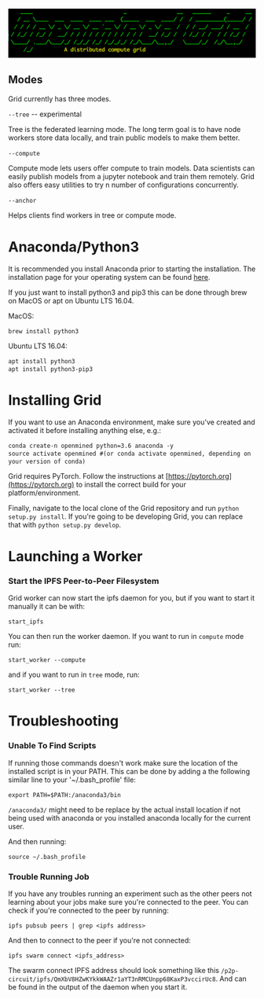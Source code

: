 ![wtf](images/banner.png)

## Modes

Grid currently has three modes.

`--tree` -- experimental

Tree is the federated learning mode.  The long term goal is to have node workers store data
locally, and train public models to make them better.

`--compute`

Compute mode lets users offer compute to train models.  Data scientists can easily publish models from
a jupyter notebook and train them remotely.  Grid also offers easy utilities to try n number of
configurations concurrently.

`--anchor`

Helps clients find workers in tree or compute mode.

# Anaconda/Python3

It is recommended you install Anaconda prior to starting the installation. The installation page for your operating system can be found [here](https://www.anaconda.com/download/).

If you just want to install python3 and pip3 this can be done through brew on MacOS or apt on Ubuntu LTS 16.04.

MacOS:

```
brew install python3
```

Ubuntu LTS 16.04:

```
apt install python3
apt install python3-pip3
```

# Installing Grid

If you want to use an Anaconda environment, make sure you've created and activated it before installing anything else, e.g.:
```
conda create-n openmined python=3.6 anaconda -y
source activate openmined #(or conda activate openmined, depending on your version of conda)
```
Grid requires PyTorch.  Follow the instructions at [https://pytorch.org](https://pytorch.org) to install the correct build for your platform/environment.

Finally, navigate to the local clone of the Grid repository and run ```python setup.py install```.  If you're going to be developing Grid, you can replace that with ```python setup.py develop```.

# Launching a Worker

### Start the IPFS Peer-to-Peer Filesystem

Grid worker can now start the ipfs daemon for you, but if you want to start it manually it can be with:

```
start_ipfs
```

You can then run the worker daemon. If you want to run in `compute` mode run:

```
start_worker --compute
```

and if you want to run in `tree` mode, run:

```
start_worker --tree
```

# Troubleshooting

### Unable To Find Scripts

If running those commands doesn't work make sure the location of the installed script is in your PATH. This can be done by adding a the following similar line to your '~/.bash_profile' file:

```
export PATH=$PATH:/anaconda3/bin
```

`/anaconda3/` might need to be replace by the actual install location if not being used with anaconda or you installed anaconda locally for the current user.

And then running:

```
source ~/.bash_profile
```

### Trouble Running Job

If you have any troubles running an experiment such as the other peers not learning about your jobs make sure you're connected to the peer. You can check if you're connected to the peer by running:

```
ipfs pubsub peers | grep <ipfs address>
```

And then to connect to the peer if you're not connected:

```
ipfs swarm connect <ipfs_address>
```

The swarm connect IPFS address should look something like this `/p2p-circuit/ipfs/QmXbV8HZwKYkkWAAZr1aYT3nRMCUnpp68KaxP3vccirUc8`. And can be found in the output of the daemon when you start it.

